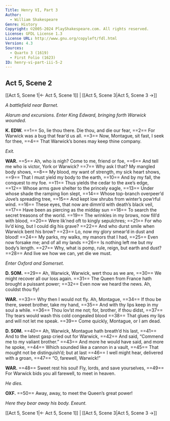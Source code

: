```yaml
---
Title: Henry VI, Part 3
Author: 
  - William Shakespeare
Genre: History
Copyright: ©2005-2024 PlayShakespeare.com. All rights reserved.
License: GFDL License 1.3
License URL: http://www.gnu.org/copyleft/fdl.html
Version: 4.3
Sources:
  - Quarto 3 (1619)
  - First Folio (1623)
ID: henry-vi-part-iii-5-2
---
```


## Act 5, Scene 2
[[Act 5, Scene 1|← Act 5, Scene 1]] | [[Act 5, Scene 3|Act 5, Scene 3 →]]

*A battlefield near Barnet.*

*Alarum and excursions. Enter King Edward, bringing forth Warwick wounded.*

**K. EDW.**
==1== So, lie thou there. Die thou, and die our fear,
==2== For Warwick was a bug that fear’d us all.
==3== Now, Montague, sit fast, I seek for thee,
==4== That Warwick’s bones may keep thine company.

*Exit.*

**WAR.**
==5== Ah, who is nigh? Come to me, friend or foe,
==6== And tell me who is victor, York or Warwick?
==7== Why ask I that? My mangled body shows,
==8== My blood, my want of strength, my sick heart shows,
==9== That I must yield my body to the earth,
==10== And by my fall, the conquest to my foe.
==11== Thus yields the cedar to the axe’s edge,
==12== Whose arms gave shelter to the princely eagle,
==13== Under whose shade the ramping lion slept,
==14== Whose top-branch overpeer’d Jove’s spreading tree,
==15== And kept low shrubs from winter’s pow’rful wind.
==16== These eyes, that now are dimm’d with death’s black veil,
==17== Have been as piercing as the midday sun
==18== To search the secret treasons of the world.
==19== The wrinkles in my brows, now fill’d with blood,
==20== Were lik’ned oft to kingly sepulchres;
==21== For who liv’d king, but I could dig his grave?
==22== And who durst smile when Warwick bent his brow?
==23== Lo, now my glory smear’d in dust and blood!
==24== My parks, my walks, my manors that I had,
==25== Even now forsake me; and of all my lands
==26== Is nothing left me but my body’s length.
==27== Why, what is pomp, rule, reign, but earth and dust?
==28== And live we how we can, yet die we must.

*Enter Oxford and Somerset.*

**D. SOM.**
==29== Ah, Warwick, Warwick, wert thou as we are,
==30== We might recover all our loss again.
==31== The Queen from France hath brought a puissant power;
==32== Even now we heard the news. Ah, couldst thou fly!

**WAR.**
==33== Why then I would not fly. Ah, Montague,
==34== If thou be there, sweet brother, take my hand,
==35== And with thy lips keep in my soul a while.
==36== Thou lov’st me not; for, brother, if thou didst,
==37== Thy tears would wash this cold congealed blood
==38== That glues my lips and will not let me speak.
==39== Come quickly, Montague, or I am dead.

**D. SOM.**
==40== Ah, Warwick, Montague hath breath’d his last,
==41== And to the latest gasp cried out for Warwick,
==42== And said, “Commend me to my valiant brother.”
==43== And more he would have said, and more he spoke,
==44== Which sounded like a cannon in a vault,
==45== That mought not be distinguish’d; but at last
==46== I well might hear, delivered with a groan,
==47== “O, farewell, Warwick!”

**WAR.**
==48== Sweet rest his soul! Fly, lords, and save yourselves,
==49== For Warwick bids you all farewell, to meet in heaven.

*He dies.*

**OXF.**
==50== Away, away, to meet the Queen’s great power!

*Here they bear away his body. Exeunt.*

[[Act 5, Scene 1|← Act 5, Scene 1]] | [[Act 5, Scene 3|Act 5, Scene 3 →]]